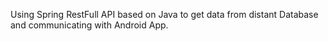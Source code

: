 Using Spring RestFull API based on Java to get data from distant Database and communicating with Android App.
